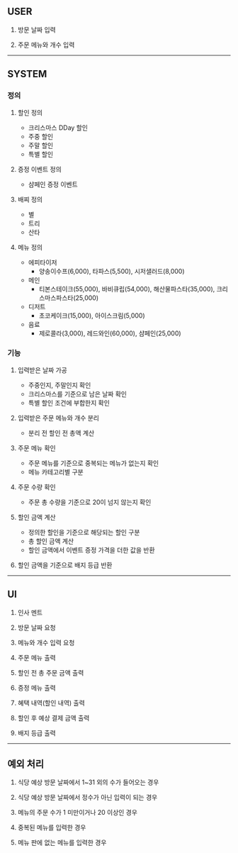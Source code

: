 USER
--------
1. 방문 날짜 입력


2. 주문 메뉴와 개수 입력

--------------------------------------

SYSTEM
--------------
### 정의
1. 할인 정의
   + 크리스마스 DDay 할인
   + 주중 할인
   + 주말 할인
   + 특별 할인


2. 증정 이벤트 정의
    + 샴페인 증정 이벤트


3. 배찌 정의
   + 별
   + 트리
   + 산타


4. 메뉴 정의
   + 에피타이저
     + 양송이수프(6,000), 타파스(5,500), 시저샐러드(8,000)
   + 메인
     + 티본스테이크(55,000), 바비큐립(54,000), 해산물파스타(35,000), 크리스마스파스타(25,000)
   + 디저트
     + 초코케이크(15,000), 아이스크림(5,000)
   + 음료
     + 제로콜라(3,000), 레드와인(60,000), 샴페인(25,000)
### 기능
1. 입력받은 날짜 가공
   + 주중인지, 주말인지 확인
   + 크리스마스를 기준으로 남은 날짜 확인
   + 특별 할인 조건에 부합한지 확인


2. 입력받은 주문 메뉴와 개수 분리
   + 분리 전 할인 전 총액 계산


3. 주문 메뉴 확인
   + 주문 메뉴를 기준으로 중복되는 메뉴가 없는지 확인
   + 메뉴 카테고리별 구분


4. 주문 수량 확인
   + 주문 총 수량을 기준으로 20이 넘지 않는지 확인


5. 할인 금액 계산
   + 정의한 할인을 기준으로 해당되는 할인 구분
   + 총 할인 금액 계산
   + 할인 금액에서 이벤트 증정 가격을 더한 값을 반환


6. 할인 금액을 기준으로 배지 등급 반환

---------------

UI
---------------
1. 인사 멘트


2. 방문 날짜 요청


3. 메뉴와 개수 입력 요청


4. 주문 메뉴 출력


5. 할인 전 총 주문 금액 출력


6. 증정 메뉴 출력


7. 혜택 내역(할인 내역) 출력


8. 할인 후 예상 결제 금액 출력


9. 배지 등급 출력
--------------

예외 처리
--------
1. 식당 예상 방문 날짜에서 1~31 외의 수가 들어오는 경우


2. 식당 예상 방문 날짜에서 정수가 아닌 입력이 되는 경우


3. 메뉴의 주문 수가 1 미만이거나 20 이상인 경우


4. 중복된 메뉴를 입력한 경우


5. 메뉴 판에 없는 메뉴를 입력한 경우